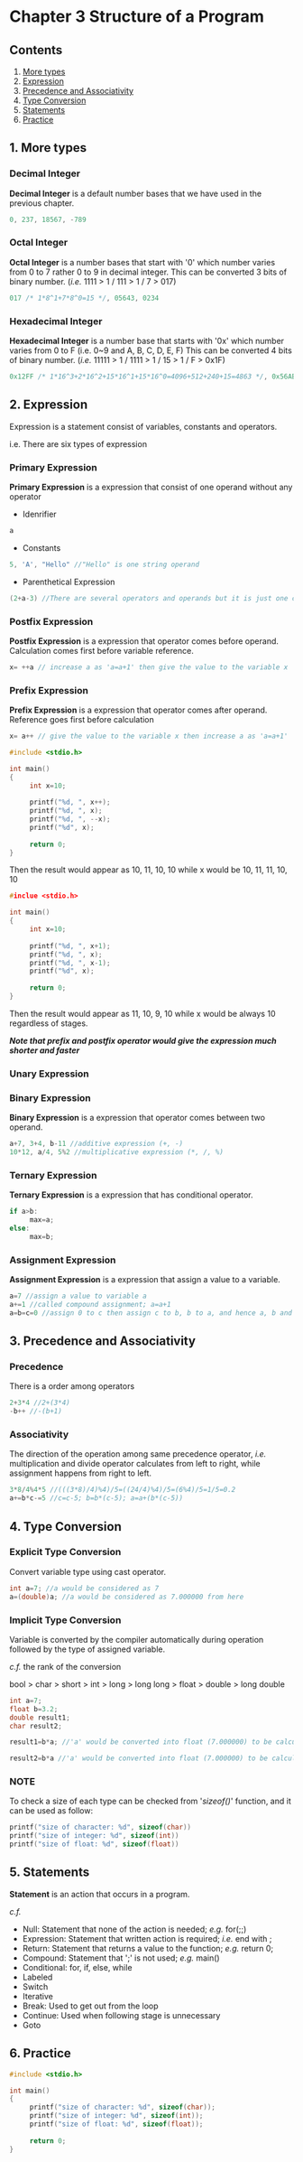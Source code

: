 # Chapter 3 Structure of a Program

## Contents
1. [More types](#1-more-types)
2. [Expression](#2-expression)
3. [Precedence and Associativity](#3-precedence-and-associativity)
4. [Type Conversion](#4-type-conversion)
5. [Statements](#5-statements)
6. [Practice](#6-practice)

## 1. More types
### Decimal Integer
**Decimal Integer** is a default number bases that we have used in the previous chapter.

```c
0, 237, 18567, -789
```

### Octal Integer
**Octal Integer** is a number bases that start with '0' which number varies from 0 to 7 rather 0 to 9 in decimal integer.
This can be converted 3 bits of binary number. (_i.e._ 1111 > 1 / 111 > 1 / 7 > 017)

```c
017 /* 1*8^1+7*8^0=15 */, 05643, 0234
```

### Hexadecimal Integer
**Hexadecimal Integer** is a number base that starts with '0x' which number varies from 0 to F (i.e. 0~9 and A, B, C, D, E, F)
This can be converted 4 bits of binary number. (_i.e._ 11111 > 1 / 1111 > 1 / 15 > 1 / F > 0x1F)

```c
0x12FF /* 1*16^3+2*16^2+15*16^1+15*16^0=4096+512+240+15=4863 */, 0x56ABC, 0x89A345
```

## 2. Expression

Expression is a statement consist of variables, constants and operators.

i.e. There are six types of expression

### Primary Expression

**Primary Expression** is a expression that consist of one operand without any operator

- Idenrifier
```c
a
```

- Constants
```c
5, 'A', "Hello" //"Hello" is one string operand
```

- Parenthetical Expression
```c
(2+a-3) //There are several operators and operands but it is just one componet with respect to the parenthesis
```

### Postfix Expression
**Postfix Expression** is a expression that operator comes before operand. Calculation comes first before variable reference.

```c
x= ++a // increase a as 'a=a+1' then give the value to the variable x
```

### Prefix Expression
**Prefix Expression** is a expression that operator comes after operand. Reference goes first before calculation

```c
x= a++ // give the value to the variable x then increase a as 'a=a+1'
```

```c
#include <stdio.h>

int main()
{
     int x=10;
     
     printf("%d, ", x++);
     printf("%d, ", x);
     printf("%d, ", --x);
     printf("%d", x);
     
     return 0;
}
```

Then the result would appear as 10, 11, 10, 10 while x would be 10, 11, 11, 10, 10

```c
#inclue <stdio.h>

int main()
{
     int x=10;
     
     printf("%d, ", x+1);
     printf("%d, ", x);
     printf("%d, ", x-1);
     printf("%d", x);
     
     return 0;
}
```

Then the result would appear as 11, 10, 9, 10 while x would be always 10 regardless of stages.

**_Note that prefix and postfix operator would give the expression much shorter and faster_**

### Unary Expression

### Binary Expression
**Binary Expression** is a expression that operator comes between two operand.

```c
a+7, 3+4, b-11 //additive expression (+, -)
10*12, a/4, 5%2 //multiplicative expression (*, /, %)
```

### Ternary Expression
**Ternary Expression** is a expression that has conditional operator.

```c
if a>b:
     max=a;
else:
     max=b;
```

### Assignment Expression
**Assignment Expression** is a expression that assign a value to a variable.

```c
a=7 //assign a value to variable a
a+=1 //called compound assignment; a=a+1
a=b=c=0 //assign 0 to c then assign c to b, b to a, and hence a, b and c are all 0
```

## 3. Precedence and Associativity
### Precedence
There is a order among operators

```c
2+3*4 //2+(3*4)
-b++ //-(b+1)
```

### Associativity
The direction of the operation among same precedence operator, _i.e._ multiplication and divide operator calculates from left to right, while assignment happens from right to left.

```c
3*8/4%4*5 //(((3*8)/4)%4)/5=((24/4)%4)/5=(6%4)/5=1/5=0.2
a+=b*c-=5 //c=c-5; b=b*(c-5); a=a+(b*(c-5))
```

## 4. Type Conversion
### Explicit Type Conversion
Convert variable type using cast operator.

```c
int a=7; //a would be considered as 7
a=(double)a; //a would be considered as 7.000000 from here
```

### Implicit Type Conversion
Variable is converted by the compiler automatically during operation followed by the type of assigned variable.

_c.f._ the rank of the conversion

bool > char > short > int > long > long long > float > double > long double

```c
int a=7;
float b=3.2;
double result1;
char result2;

result1=b*a; //'a' would be converted into float (7.000000) to be calculated with 'b'; then a*b would be converted from float to double to assigned into 'result1' because the type of result is bigger than float

result2=b*a //'a' would be converted into float (7.000000) to be calculated with 'b'; then a*b would be converted from float to integer to assigned into 'result2' because the type of result is smaller than float then the decimals below 10^(-1) would be lost with its precision
```

### NOTE
To check a size of each type can be checked from '_sizeof()_' function, and it can be used as follow:

```c
printf("size of character: %d", sizeof(char))
printf("size of integer: %d", sizeof(int))
printf("size of float: %d", sizeof(float))
```

## 5. Statements
**Statement** is an action that occurs in a program.

_c.f._

- Null: Statement that none of the action is needed; _e.g._ for(;;)
- Expression: Statement that written action is required; _i.e._ end with ;
- Return: Statement that returns a value to the function; _e.g._ return 0;
- Compound: Statement that ';' is not used; _e.g._ main()
- Conditional: for, if, else, while
- Labeled
- Switch
- Iterative
- Break: Used to get out from the loop
- Continue: Used when following stage is unnecessary
- Goto


## 6. Practice
```c
#include <stdio.h>

int main()
{
     printf("size of character: %d", sizeof(char));
     printf("size of integer: %d", sizeof(int));
     printf("size of float: %d", sizeof(float));
     
     return 0;  
}
```

